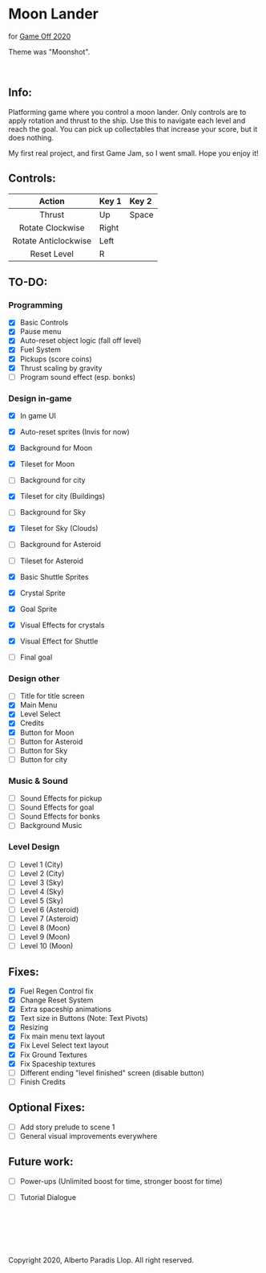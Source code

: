 # Moon Lander
for [Game Off 2020](https://itch.io/jam/game-off-2020)

Theme was "Moonshot".

&nbsp;

## Info:

Platforming game where you control a moon lander. Only controls are to apply rotation and thrust to the ship. Use this to navigate each level and reach the goal. You can pick up collectables that increase your score, but it does nothing.

My first real project, and first Game Jam, so I went small. Hope you enjoy it!

## Controls:

Action | Key 1 | Key 2
:---: | :--- | :---
Thrust | Up | Space
Rotate Clockwise | Right | 
Rotate Anticlockwise | Left | 
Reset Level | R |

## TO-DO:

### Programming
- [X] Basic Controls
- [X] Pause menu
- [X] Auto-reset object logic (fall off level)
- [X] Fuel System
- [X] Pickups (score coins)  
- [X] Thrust scaling by gravity
- [ ] Program sound effect (esp. bonks)

### Design in-game
- [X] In game UI
- [X] Auto-reset sprites (Invis for now)
- [X] Background for Moon
- [X] Tileset for Moon
- [ ] Background for city
- [X] Tileset for city (Buildings)
- [ ] Background for Sky
- [X] Tileset for Sky (Clouds)
- [ ] Background for Asteroid
- [ ] Tileset for Asteroid
- [X] Basic Shuttle Sprites
- [X] Crystal Sprite
- [X] Goal Sprite
- [X] Visual Effects for crystals
- [X] Visual Effect for Shuttle
- [ ] Final goal



### Design other
- [ ] Title for title screen
- [X] Main Menu
- [X] Level Select
- [X] Credits
- [X] Button for Moon
- [ ] Button for Asteroid
- [ ] Button for Sky
- [ ] Button for city

### Music & Sound
- [ ] Sound Effects for pickup
- [ ] Sound Effects for goal
- [ ] Sound Effects for bonks
- [ ] Background Music

### Level Design
- [ ] Level 1 (City)
- [ ] Level 2 (City)
- [ ] Level 3 (Sky)
- [ ] Level 4 (Sky)
- [ ] Level 5 (Sky)
- [ ] Level 6 (Asteroid)
- [ ] Level 7 (Asteroid)
- [ ] Level 8 (Moon)
- [ ] Level 9 (Moon)
- [ ] Level 10 (Moon)

## Fixes:
- [X] Fuel Regen Control fix
- [X] Change Reset System
- [X] Extra spaceship animations
- [X] Text size in Buttons (Note: Text Pivots)
- [X] Resizing
- [X] Fix main menu text layout
- [X] Fix Level Select text layout
- [X] Fix Ground Textures
- [X] Fix Spaceship textures
- [ ] Different ending "level finished" screen (disable button)
- [ ] Finish Credits

## Optional Fixes:
- [ ] Add story prelude to scene 1
- [ ] General visual improvements everywhere

## Future work:
- [ ] Power-ups (Unlimited boost for time, stronger boost for time)
- [ ] Tutorial Dialogue


&nbsp;
 
&nbsp;

&nbsp;

Copyright 2020, Alberto Paradís Llop. All right reserved.
